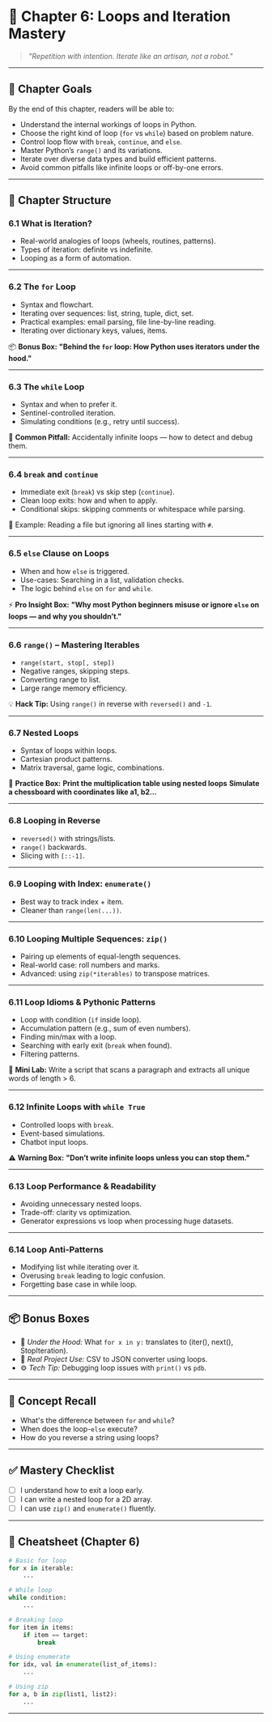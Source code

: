 
# 📘 Chapter 6: Loops and Iteration Mastery

> *"Repetition with intention. Iterate like an artisan, not a robot."*

---

## 🎯 Chapter Goals

By the end of this chapter, readers will be able to:

* Understand the internal workings of loops in Python.
* Choose the right kind of loop (`for` vs `while`) based on problem nature.
* Control loop flow with `break`, `continue`, and `else`.
* Master Python’s `range()` and its variations.
* Iterate over diverse data types and build efficient patterns.
* Avoid common pitfalls like infinite loops or off-by-one errors.

---

## 📂 Chapter Structure

### 6.1 What is Iteration?

* Real-world analogies of loops (wheels, routines, patterns).
* Types of iteration: definite vs indefinite.
* Looping as a form of automation.

---

### 6.2 The `for` Loop

* Syntax and flowchart.
* Iterating over sequences: list, string, tuple, dict, set.
* Practical examples: email parsing, file line-by-line reading.
* Iterating over dictionary keys, values, items.

📦 **Bonus Box:**
**"Behind the `for` loop: How Python uses iterators under the hood."**

---

### 6.3 The `while` Loop

* Syntax and when to prefer it.
* Sentinel-controlled iteration.
* Simulating conditions (e.g., retry until success).

🛑 **Common Pitfall:**
Accidentally infinite loops — how to detect and debug them.

---

### 6.4 `break` and `continue`

* Immediate exit (`break`) vs skip step (`continue`).
* Clean loop exits: how and when to apply.
* Conditional skips: skipping comments or whitespace while parsing.

🧪 Example:
Reading a file but ignoring all lines starting with `#`.

---

### 6.5 `else` Clause on Loops

* When and how `else` is triggered.
* Use-cases: Searching in a list, validation checks.
* The logic behind `else` on `for` and `while`.

⚡ **Pro Insight Box:**
**"Why most Python beginners misuse or ignore `else` on loops — and why you shouldn’t."**

---

### 6.6 `range()` – Mastering Iterables

* `range(start, stop[, step])`
* Negative ranges, skipping steps.
* Converting range to list.
* Large range memory efficiency.

💡 **Hack Tip:**
Using `range()` in reverse with `reversed()` and `-1`.

---

### 6.7 Nested Loops

* Syntax of loops within loops.
* Cartesian product patterns.
* Matrix traversal, game logic, combinations.

🧠 **Practice Box:**
**Print the multiplication table using nested loops**
**Simulate a chessboard with coordinates like a1, b2…**

---

### 6.8 Looping in Reverse

* `reversed()` with strings/lists.
* `range()` backwards.
* Slicing with `[::-1]`.

---

### 6.9 Looping with Index: `enumerate()`

* Best way to track index + item.
* Cleaner than `range(len(...))`.

---

### 6.10 Looping Multiple Sequences: `zip()`

* Pairing up elements of equal-length sequences.
* Real-world case: roll numbers and marks.
* Advanced: using `zip(*iterables)` to transpose matrices.

---

### 6.11 Loop Idioms & Pythonic Patterns

* Loop with condition (`if` inside loop).
* Accumulation pattern (e.g., sum of even numbers).
* Finding min/max with a loop.
* Searching with early exit (`break` when found).
* Filtering patterns.

🧪 **Mini Lab:**
Write a script that scans a paragraph and extracts all unique words of length > 6.

---

### 6.12 Infinite Loops with `while True`

* Controlled loops with `break`.
* Event-based simulations.
* Chatbot input loops.

⚠️ **Warning Box:**
**"Don’t write infinite loops unless you can stop them."**

---

### 6.13 Loop Performance & Readability

* Avoiding unnecessary nested loops.
* Trade-off: clarity vs optimization.
* Generator expressions vs loop when processing huge datasets.

---

### 6.14 Loop Anti-Patterns

* Modifying list while iterating over it.
* Overusing `break` leading to logic confusion.
* Forgetting base case in while loop.

---

## 📦 Bonus Boxes

* 📌 *Under the Hood:* What `for x in y:` translates to (iter(), next(), StopIteration).
* 🧪 *Real Project Use:* CSV to JSON converter using loops.
* ⚙️ *Tech Tip:* Debugging loop issues with `print()` vs `pdb`.

---

## 🧠 Concept Recall

* What's the difference between `for` and `while`?
* When does the loop-`else` execute?
* How do you reverse a string using loops?

---

## ✅ Mastery Checklist

* [ ] I understand how to exit a loop early.
* [ ] I can write a nested loop for a 2D array.
* [ ] I can use `zip()` and `enumerate()` fluently.

---

## 🧾 Cheatsheet (Chapter 6)

```python
# Basic for loop
for x in iterable:
    ...

# While loop
while condition:
    ...

# Breaking loop
for item in items:
    if item == target:
        break

# Using enumerate
for idx, val in enumerate(list_of_items):
    ...

# Using zip
for a, b in zip(list1, list2):
    ...
```

---


